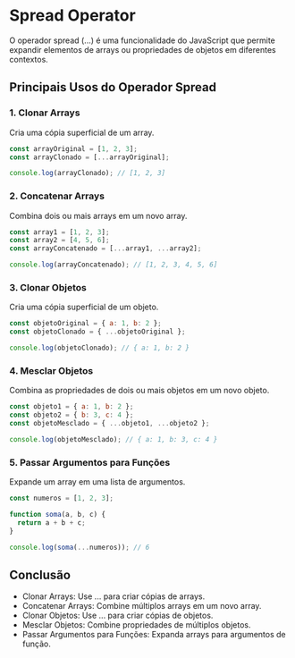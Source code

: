 # Spread Operator
O operador spread (...) é uma funcionalidade do JavaScript que permite expandir elementos de arrays ou propriedades de objetos em diferentes contextos.

## Principais Usos do Operador Spread
### 1. Clonar Arrays
Cria uma cópia superficial de um array.

```javascript
const arrayOriginal = [1, 2, 3];
const arrayClonado = [...arrayOriginal];

console.log(arrayClonado); // [1, 2, 3]
```
### 2. Concatenar Arrays
Combina dois ou mais arrays em um novo array.

```javascript
const array1 = [1, 2, 3];
const array2 = [4, 5, 6];
const arrayConcatenado = [...array1, ...array2];

console.log(arrayConcatenado); // [1, 2, 3, 4, 5, 6]
```
### 3. Clonar Objetos
Cria uma cópia superficial de um objeto.

```javascript
const objetoOriginal = { a: 1, b: 2 };
const objetoClonado = { ...objetoOriginal };

console.log(objetoClonado); // { a: 1, b: 2 }
```
### 4. Mesclar Objetos
Combina as propriedades de dois ou mais objetos em um novo objeto.

```javascript
const objeto1 = { a: 1, b: 2 };
const objeto2 = { b: 3, c: 4 };
const objetoMesclado = { ...objeto1, ...objeto2 };

console.log(objetoMesclado); // { a: 1, b: 3, c: 4 }
```
### 5. Passar Argumentos para Funções
Expande um array em uma lista de argumentos.

```javascript
const numeros = [1, 2, 3];

function soma(a, b, c) {
  return a + b + c;
}

console.log(soma(...numeros)); // 6
```
## Conclusão
- Clonar Arrays: Use ... para criar cópias de arrays.
- Concatenar Arrays: Combine múltiplos arrays em um novo array.
- Clonar Objetos: Use ... para criar cópias de objetos.
- Mesclar Objetos: Combine propriedades de múltiplos objetos.
- Passar Argumentos para Funções: Expanda arrays para argumentos de função.